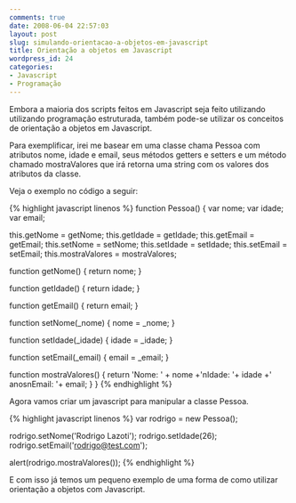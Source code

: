 ```yaml
---
comments: true
date: 2008-06-04 22:57:03
layout: post
slug: simulando-orientacao-a-objetos-em-javascript
title: Orientação a objetos em Javascript
wordpress_id: 24
categories:
- Javascript
- Programação
---
```


Embora a maioria dos scripts feitos em Javascript seja feito utilizando utilizando programação estruturada, também pode-se utilizar os conceitos de orientação a objetos em Javascript.

Para exemplificar, irei me basear em uma classe chama Pessoa com atributos nome, idade e email, seus métodos getters e setters e um método chamado mostraValores que irá retorna uma string com os valores dos atributos da classe.

Veja o exemplo no código a seguir:

{% highlight javascript linenos %}
function Pessoa() {
  var nome;
  var idade;
  var email;

  this.getNome = getNome;
  this.getIdade = getIdade;
  this.getEmail = getEmail;
  this.setNome = setNome;
  this.setIdade = setIdade;
  this.setEmail = setEmail;
  this.mostraValores = mostraValores;

  function getNome() {
    return nome;
  }

  function getIdade() {
    return idade;
  }

  function getEmail() {
    return email;
  }

  function setNome(_nome) {
    nome = _nome;
  }

  function setIdade(_idade) {
    idade = _idade;
  }

  function setEmail(_email) {
    email = _email;
  }

  function mostraValores() {
    return 'Nome: ' + nome +'nIdade: '+ idade +' anosnEmail: '+ email;
  }
}
{% endhighlight %}

Agora vamos criar um javascript para manipular a classe Pessoa.

{% highlight javascript linenos %}
var rodrigo = new Pessoa();

rodrigo.setNome('Rodrigo Lazoti');
rodrigo.setIdade(26);
rodrigo.setEmail('rodrigo@test.com');

alert(rodrigo.mostraValores());
{% endhighlight %}

E com isso já temos um pequeno exemplo de uma forma de como utilizar orientação a objetos com Javascript.